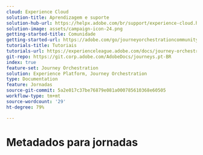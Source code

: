 ```yaml
---
cloud: Experience Cloud
solution-title: Aprendizagem e suporte
solution-hub-url: https://helpx.adobe.com/br/support/experience-cloud.html
solution-image: assets/campaign-icon-24.png
getting-started-title: Comunidade
getting-started-url: https://adobe.com/go/journeyorchestrationcommunity
tutorials-title: Tutoriais
tutorials-url: https://experienceleague.adobe.com/docs/journey-orchestration-learn/tutorials/understanding-journey-orchestration.html
git-repo: https://git.corp.adobe.com/AdobeDocs/journeys.pt-BR
index: true
feature-set: Journey Orchestration
solution: Experience Platform, Journey Orchestration
type: Documentation
feature: Jornadas
source-git-commit: 5a2e017c37be76879e081a000785610368e60505
workflow-type: tm+mt
source-wordcount: '29'
ht-degree: 79%

---
```



# Metadados para jornadas
